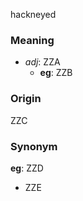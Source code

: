 hackneyed
### Meaning
+ _adj_: ZZA
    + __eg__: ZZB

### Origin

ZZC

### Synonym

__eg__: ZZD

+ ZZE


